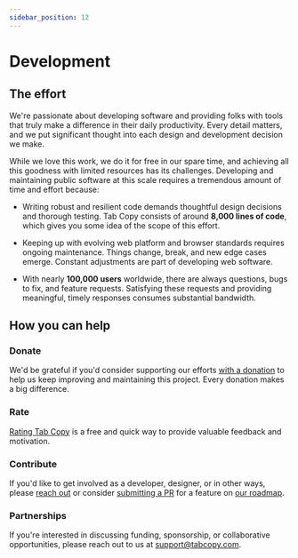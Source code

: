```yaml
---
sidebar_position: 12
---
```


# Development

## The effort

We're passionate about developing software and providing folks with tools that truly make a difference in their daily productivity. Every detail matters, and we put significant thought into each design and development decision we make.

While we love this work, we do it for free in our spare time, and achieving all this goodness with limited resources has its challenges. Developing and maintaining public software at this scale requires a tremendous amount of time and effort because:

- Writing robust and resilient code demands thoughtful design decisions and thorough testing. Tab Copy consists of around **8,000 lines of code**, which gives you some idea of the scope of this effort.

- Keeping up with evolving web platform and browser standards requires ongoing maintenance. Things change, break, and new edge cases emerge. Constant adjustments are part of developing web software.

- With nearly **100,000 users** worldwide, there are always questions, bugs to fix, and feature requests. Satisfying these requests and providing meaningful, timely responses consumes substantial bandwidth.

## How you can help

### Donate

We'd be grateful if you'd consider supporting our efforts [with a donation](/donate) to help us keep improving and maintaining this project. Every donation makes a big difference.

### Rate

[Rating Tab Copy](https://chromewebstore.google.com/detail/tab-copy/micdllihgoppmejpecmkilggmaagfdmb/reviews) is a free and quick way to provide valuable feedback and motivation.

### Contribute

If you'd like to get involved as a developer, designer, or in other ways, please [reach out](mailto:support@tabcopy.com) or consider [submitting a PR](https://github.com/hansifer/tab-copy) for a feature on [our roadmap](/roadmap).

### Partnerships

If you're interested in discussing funding, sponsorship, or collaborative opportunities, please reach out to us at support@tabcopy.com.
